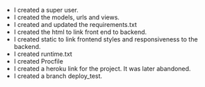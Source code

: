 - I created a super user.
- I created the models, urls and views.
- I created and updated the requirements.txt
- I created the html to link front end to backend.
- I created static to link frontend styles and responsiveness to the backend.
- I created runtime.txt
- I created Procfile
- I created a heroku link for the project. It was later abandoned.
- I created a branch deploy_test.
